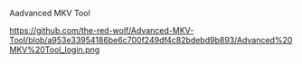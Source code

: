 Aadvanced MKV Tool

https://github.com/the-red-wolf/Advanced-MKV-Tool/blob/a953e33954186be6c700f249df4c82bdebd9b893/Advanced%20MKV%20Tool_login.png
